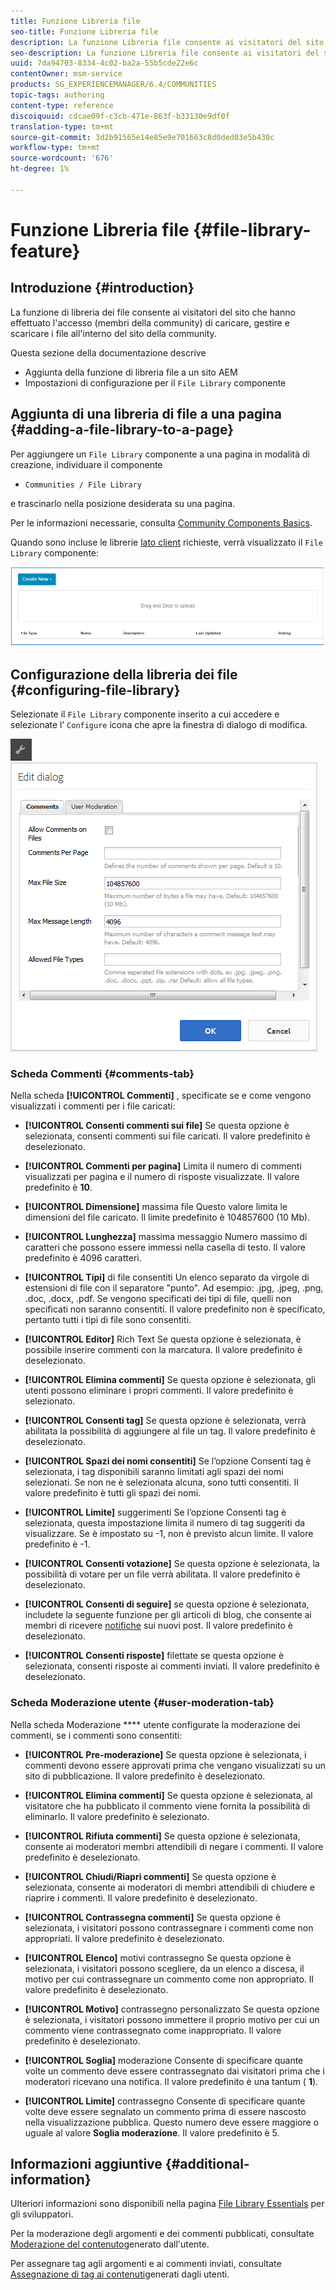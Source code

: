 ```yaml
---
title: Funzione Libreria file
seo-title: Funzione Libreria file
description: La funzione Libreria file consente ai visitatori del sito che hanno effettuato l’accesso di caricare, gestire e scaricare i file
seo-description: La funzione Libreria file consente ai visitatori del sito che hanno effettuato l’accesso di caricare, gestire e scaricare i file
uuid: 7da94703-8334-4c02-ba2a-55b5cde22e6c
contentOwner: msm-service
products: SG_EXPERIENCEMANAGER/6.4/COMMUNITIES
topic-tags: authoring
content-type: reference
discoiquuid: cdcae09f-c3cb-471e-863f-b33130e9df0f
translation-type: tm+mt
source-git-commit: 3d2b91565e14e85e9e701663c8d0ded03e5b430c
workflow-type: tm+mt
source-wordcount: '676'
ht-degree: 1%

---
```



# Funzione Libreria file {#file-library-feature}

## Introduzione {#introduction}

La funzione di libreria dei file consente ai visitatori del sito che hanno effettuato l&#39;accesso (membri della community) di caricare, gestire e scaricare i file all&#39;interno del sito della community.

Questa sezione della documentazione descrive

* Aggiunta della funzione di libreria file a un sito AEM
* Impostazioni di configurazione per il `File Library` componente

## Aggiunta di una libreria di file a una pagina {#adding-a-file-library-to-a-page}

Per aggiungere un `File Library` componente a una pagina in modalità di creazione, individuare il componente

* `Communities / File Library`

e trascinarlo nella posizione desiderata su una pagina.

Per le informazioni necessarie, consulta [Community Components Basics](basics.md).

Quando sono incluse le librerie [lato client](essentials-file-library.md#essentials-for-client-side) richieste, verrà visualizzato il `File Library` componente:

![chlimage_1-430](assets/chlimage_1-430.png)

## Configurazione della libreria dei file {#configuring-file-library}

Selezionate il `File Library` componente inserito a cui accedere e selezionate l’ `Configure` icona che apre la finestra di dialogo di modifica.

![chlimage_1-431](assets/chlimage_1-431.png) ![chlimage_1-432](assets/chlimage_1-432.png)

### Scheda Commenti {#comments-tab}

Nella scheda **[!UICONTROL Commenti]** , specificate se e come vengono visualizzati i commenti per i file caricati:

* **[!UICONTROL Consenti commenti sui file]** Se questa opzione è selezionata, consenti commenti sui file caricati. Il valore predefinito è deselezionato.

* **[!UICONTROL Commenti per pagina]** Limita il numero di commenti visualizzati per pagina e il numero di risposte visualizzate. Il valore predefinito è 
**10**.

* **[!UICONTROL Dimensione]** massima file Questo valore limita le dimensioni del file caricato. Il limite predefinito è 104857600 (10 Mb).

* **[!UICONTROL Lunghezza]** massima messaggio Numero massimo di caratteri che possono essere immessi nella casella di testo. Il valore predefinito è 4096 caratteri.

* **[!UICONTROL Tipi]** di file consentiti Un elenco separato da virgole di estensioni di file con il separatore &quot;punto&quot;. Ad esempio: .jpg, .jpeg, .png, .doc, .docx, .pdf. Se vengono specificati dei tipi di file, quelli non specificati non saranno consentiti. Il valore predefinito non è specificato, pertanto tutti i tipi di file sono consentiti.

* **[!UICONTROL Editor]** Rich Text Se questa opzione è selezionata, è possibile inserire commenti con la marcatura. Il valore predefinito è deselezionato.

* **[!UICONTROL Elimina commenti]** Se questa opzione è selezionata, gli utenti possono eliminare i propri commenti. Il valore predefinito è selezionato.

* **[!UICONTROL Consenti tag]** Se questa opzione è selezionata, verrà abilitata la possibilità di aggiungere al file un tag. Il valore predefinito è deselezionato.

* **[!UICONTROL Spazi dei nomi consentiti]** Se l’opzione Consenti tag è selezionata, i tag disponibili saranno limitati agli spazi dei nomi selezionati. Se non ne è selezionata alcuna, sono tutti consentiti. Il valore predefinito è tutti gli spazi dei nomi.

* **[!UICONTROL Limite]** suggerimenti Se l’opzione Consenti tag è selezionata, questa impostazione limita il numero di tag suggeriti da visualizzare. Se è impostato su -1, non è previsto alcun limite. Il valore predefinito è -1.

* **[!UICONTROL Consenti votazione]** Se questa opzione è selezionata, la possibilità di votare per un file verrà abilitata. Il valore predefinito è deselezionato.

* **[!UICONTROL Consenti di seguire]** se questa opzione è selezionata, includete la seguente funzione per gli articoli di blog, che consente ai membri di ricevere [notifiche](notifications.md) sui nuovi post. Il valore predefinito è deselezionato.

* **[!UICONTROL Consenti risposte]** filettate se questa opzione è selezionata, consenti risposte ai commenti inviati. Il valore predefinito è deselezionato.

### Scheda Moderazione utente {#user-moderation-tab}

Nella scheda Moderazione **** utente configurate la moderazione dei commenti, se i commenti sono consentiti:

* **[!UICONTROL Pre-moderazione]** Se questa opzione è selezionata, i commenti devono essere approvati prima che vengano visualizzati su un sito di pubblicazione. Il valore predefinito è deselezionato.

* **[!UICONTROL Elimina commenti]** Se questa opzione è selezionata, al visitatore che ha pubblicato il commento viene fornita la possibilità di eliminarlo. Il valore predefinito è selezionato.

* **[!UICONTROL Rifiuta commenti]** Se questa opzione è selezionata, consente ai moderatori membri attendibili di negare i commenti. Il valore predefinito è deselezionato.

* **[!UICONTROL Chiudi/Riapri commenti]** Se questa opzione è selezionata, consente ai moderatori di membri attendibili di chiudere e riaprire i commenti. Il valore predefinito è deselezionato.

* **[!UICONTROL Contrassegna commenti]** Se questa opzione è selezionata, i visitatori possono contrassegnare i commenti come non appropriati. Il valore predefinito è deselezionato.

* **[!UICONTROL Elenco]** motivi contrassegno Se questa opzione è selezionata, i visitatori possono scegliere, da un elenco a discesa, il motivo per cui contrassegnare un commento come non appropriato. Il valore predefinito è deselezionato.

* **[!UICONTROL Motivo]** contrassegno personalizzato Se questa opzione è selezionata, i visitatori possono immettere il proprio motivo per cui un commento viene contrassegnato come inappropriato. Il valore predefinito è deselezionato.

* **[!UICONTROL Soglia]** moderazione Consente di specificare quante volte un commento deve essere contrassegnato dai visitatori prima che i moderatori ricevano una notifica. Il valore predefinito è una tantum (
**1**).

* **[!UICONTROL Limite]** contrassegno Consente di specificare quante volte deve essere segnalato un commento prima di essere nascosto nella visualizzazione pubblica. Questo numero deve essere maggiore o uguale al valore 
**Soglia moderazione**. Il valore predefinito è 5.

## Informazioni aggiuntive {#additional-information}

Ulteriori informazioni sono disponibili nella pagina [File Library Essentials](essentials-file-library.md) per gli sviluppatori.

Per la moderazione degli argomenti e dei commenti pubblicati, consultate [Moderazione del contenuto](moderate-ugc.md)generato dall&#39;utente.

Per assegnare tag agli argomenti e ai commenti inviati, consultate [Assegnazione di tag ai contenuti](tag-ugc.md)generati dagli utenti.
